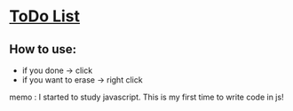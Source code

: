 # [ToDo List](http://127.0.0.1:5500/index.html)
## How to use:
* if you done → click
* if you want to erase → right click


memo : I started to study javascript.
This is my first time to write code in js! 


